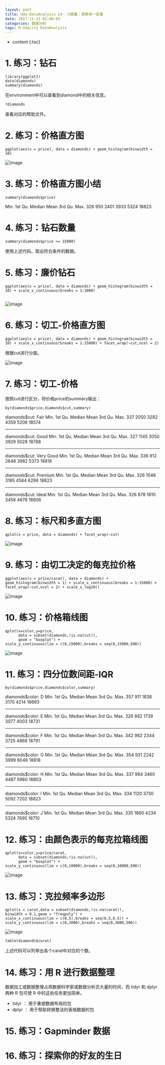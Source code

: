 ```yaml
---
layout: post
title: Uda-DataAnalysis-24--习题集：探索单一变量
date: 2017-11-23 02:00:03
categories: 数据分析
tags: R Udacity DataAnalysis 
---
```

* content
{:toc}


# 1. 练习：钻石

```{r}
library(ggplot2)
data(diamonds)
summary(diamonds)
```

在environment中可以查看到diamond中的相关信息。

```{r}
?diamonds
```

查看对应的帮助文件。


# 2. 练习：价格直方图

```{r}
ggplot(aes(x = price), data = diamonds) + geom_histogram(binwidth = 10)
```

![image](https://user-images.githubusercontent.com/18595935/33240479-ab3e50ec-d2f9-11e7-9173-2e925147388e.png)

# 3. 练习：价格直方图小结

```{r}
summary(diamonds$price)
```

   Min. 1st Qu.  Median    Mean 3rd Qu.    Max. 
    326     950    2401    3933    5324   18823 

# 4. 练习：钻石数量

```{r}
summary(diamonds$price >= 15000)
```

使用上述代码，取出符合条件的数据。

# 5. 练习：廉价钻石


```{r}
ggplot(aes(x = price), data = diamonds) + geom_histogram(binwidth = 10) + scale_x_continuous(breaks = 1:1000) 
                                                            
```

![image](https://user-images.githubusercontent.com/18595935/33240507-202f5aa4-d2fa-11e7-947d-012532b1e64b.png)


# 6. 练习：切工-价格直方图

```{r}
ggplot(aes(x = price), data = diamonds) + geom_histogram(binwidth = 10) + scale_x_continuous(breaks = 1:15000) + facet_wrap(~cut,ncol = 2)
```

根据cut进行分面。


![image](https://user-images.githubusercontent.com/18595935/33240521-4fee90ac-d2fa-11e7-8332-8cd1037645a1.png)


# 7. 练习：切工-价格

按照cut进行区分，将价格price的summary输出：

```{r}
by(diamonds$price,diamonds$cut,summary)
```

diamonds$cut: Fair
   Min. 1st Qu.  Median    Mean 3rd Qu.    Max. 
    337    2050    3282    4359    5206   18574 

--------------------------------------------------------------------------------------- 

diamonds$cut: Good
   Min. 1st Qu.  Median    Mean 3rd Qu.    Max. 
    327    1145    3050    3929    5028   18788 

--------------------------------------------------------------------------------------- 

diamonds$cut: Very Good
   Min. 1st Qu.  Median    Mean 3rd Qu.    Max. 
    336     912    2648    3982    5373   18818 

--------------------------------------------------------------------------------------- 

diamonds$cut: Premium
   Min. 1st Qu.  Median    Mean 3rd Qu.    Max. 
    326    1046    3185    4584    6296   18823 

--------------------------------------------------------------------------------------- 

diamonds$cut: Ideal
   Min. 1st Qu.  Median    Mean 3rd Qu.    Max. 
    326     878    1810    3458    4678   18806 

# 8. 练习：标尺和多直方图

```{r}
qplot(x = price, data = diamonds) + facet_wrap(~cut)
```

![image](https://user-images.githubusercontent.com/18595935/33240544-c53b09d0-d2fa-11e7-90cf-220019c584b8.png)


# 9. 练习：由切工决定的每克拉价格

```{r}
ggplot(aes(x = price/carat), data = diamonds) + geom_histogram(binwidth = 1) + scale_x_continuous(breaks = 1:15000) + facet_wrap(~cut,ncol = 2) + scale_x_log10()
```

![image](https://user-images.githubusercontent.com/18595935/33240549-db229a88-d2fa-11e7-9fe8-fd950c8e8601.png)


# 10. 练习：价格箱线图

```{r}
qplot(x=color,y=price,
      data = subset(diamonds,!is.na(cut)),
      geom = "boxplot") + 
scale_y_continuous(lim = c(0,15000),breaks = seq(0,15000,500))
```

![image](https://user-images.githubusercontent.com/18595935/33240556-f205f83a-d2fa-11e7-92d3-c6b6173ad600.png)



# 11. 练习：四分位数间距-IQR

```{r}
by(diamonds$price,diamonds$color,summary)
```

diamonds$color: D
   Min. 1st Qu.  Median    Mean 3rd Qu.    Max. 
    357     911    1838    3170    4214   18693 

--------------------------------------------------------------------------------------- 

diamonds$color: E
   Min. 1st Qu.  Median    Mean 3rd Qu.    Max. 
    326     882    1739    3077    4003   18731 

--------------------------------------------------------------------------------------- 

diamonds$color: F
   Min. 1st Qu.  Median    Mean 3rd Qu.    Max. 
    342     982    2344    3725    4868   18791 

--------------------------------------------------------------------------------------- 

diamonds$color: G
   Min. 1st Qu.  Median    Mean 3rd Qu.    Max. 
    354     931    2242    3999    6048   18818 

--------------------------------------------------------------------------------------- 

diamonds$color: H
   Min. 1st Qu.  Median    Mean 3rd Qu.    Max. 
    337     984    3460    4487    5980   18803 

--------------------------------------------------------------------------------------- 

diamonds$color: I
   Min. 1st Qu.  Median    Mean 3rd Qu.    Max. 
    334    1120    3730    5092    7202   18823 

--------------------------------------------------------------------------------------- 

diamonds$color: J
   Min. 1st Qu.  Median    Mean 3rd Qu.    Max. 
    335    1860    4234    5324    7695   18710 

# 12. 练习：由颜色表示的每克拉箱线图

```{r}
qplot(x=color,y=price/carat,
      data = subset(diamonds,!is.na(cut)),
      geom = "boxplot") + 
scale_y_continuous(lim = c(0,10000),breaks = seq(0,10000,500))
```

![image](https://user-images.githubusercontent.com/18595935/33240570-3fadc978-d2fb-11e7-8e2e-9ba134305e83.png)


# 13. 练习：克拉频率多边形

```{r}
qplot(x = carat,data = subset(diamonds,!is.na(carat)),
binwidth = 0.1,geom = "freqpoly") +
scale_x_continuous(lim = c(0,5),breaks = seq(0,5,0.5)) +
scale_y_continuous(lim = c(0,3000),breaks = seq(0,3000,500))

```

![image](https://user-images.githubusercontent.com/18595935/33240772-fd96c36a-d2fe-11e7-9e3c-997557b7ead2.png)


```{r}
table(diamonds$carat)
```

上述代码可以列举出各个carat中对应的个数。

# 14. 练习：用 R 进行数据整理

数据加工或数据整理占用数据科学家或数据分析员大量的时间，而 tidyr 和 dplyr 两种 R 包可使 R 中的这些任务更加简单。

- tidyr ： 用于重塑数据布局的包
- dplyr ： 用于帮助转换整洁的表格数据的包

# 15. 练习：Gapminder 数据

# 16. 练习：探索你的好友的生日



